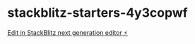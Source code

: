 # stackblitz-starters-4y3copwf

[Edit in StackBlitz next generation editor ⚡️](https://stackblitz.com/~/github.com/mdigital-moph/stackblitz-starters-4y3copwf)